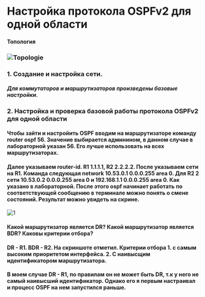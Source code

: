# Настройка протокола OSPFv2 для одной области
#### Топология
### ![Topologie](https://user-images.githubusercontent.com/99610266/167627131-bb10568a-0250-44ab-a563-5f02737e139b.png)
### 1. Создание и настройка сети.
##### Для коммутаторов и маршрутизаторов произведены базовые настройки.
### 2. Настройка и проверка базовой работы протокола OSPFv2 для одной области
#### Чтобы зайти и настройить OSPF вводим на маршрутизаторе команду router ospf 56. Значение выбирается админином, в данном случае в лабораторной указан 56. Его лучше использовать на всех маршрутизаторах.
#### Далее указываем router-id. R1 1.1.1.1, R2 2.2.2.2. После указываем сети на R1. Команда следующая network 10.53.0.1 0.0.0.255 area 0. Для R2 2 сети 10.53.0.2 0.0.0.255 area 0 и 192.168.1.1 0.0.0.255 area 0. Как указано в лабораторной. После этого ospf начинает работать по соответствующей сообщению в терминале можно понять о смене состояний. Результат можно увидеть на скрине.
![1](https://user-images.githubusercontent.com/99610266/167683095-d9492aea-a3ed-4267-8015-6d0fbf54fa46.png)
#### Какой маршрутизатор является DR? Какой маршрутизатор является BDR? Каковы критерии отбора?
#### DR - R1. BDR - R2. На скриншоте отметил. Критерии отбора 1. с самым высоким приоритетом интерфейса. 2. С наивысщим идентификатором маршрутизатора.
#### В моем случае DR - R1, по правилам он не может быть DR, т.к у него не самый наивысший идентификатор. Однако его я первым настраивал и процесс OSPF на нем запустился раньше. 
